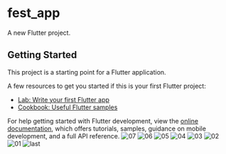 # fest_app

A new Flutter project.

## Getting Started

This project is a starting point for a Flutter application.

A few resources to get you started if this is your first Flutter project:

- [Lab: Write your first Flutter app](https://docs.flutter.dev/get-started/codelab)
- [Cookbook: Useful Flutter samples](https://docs.flutter.dev/cookbook)

For help getting started with Flutter development, view the
[online documentation](https://docs.flutter.dev/), which offers tutorials,
samples, guidance on mobile development, and a full API reference.
![07](https://github.com/user-attachments/assets/6e73dab2-c249-4ad0-9633-5b231955478f)
![06](https://github.com/user-attachments/assets/74ade96b-f6da-4a69-bf91-d34a5c7a8ea1)
![05](https://github.com/user-attachments/assets/c2b80369-f70e-4b16-b453-c7ddc0e23426)
![04](https://github.com/user-attachments/assets/9e0fe328-21a8-49c5-8b10-892d366aec7a)
![03](https://github.com/user-attachments/assets/edf305a4-24ee-4640-a537-1af15182c3fc)
![02](https://github.com/user-attachments/assets/d774748a-2fca-4cab-906f-a8148ef3990f)
![01](https://github.com/user-attachments/assets/26a02fd9-2bb2-4499-85ee-65b581fefaf1)
![last](https://github.com/user-attachments/assets/d44aa33a-0c99-4f33-928b-7d21b2c7590e)
